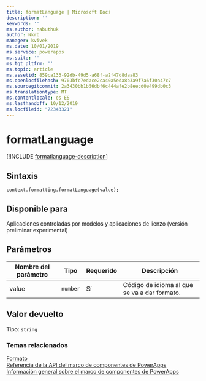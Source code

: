 ```yaml
---
title: formatLanguage | Microsoft Docs
description: ''
keywords: ''
ms.author: nabuthuk
author: Nkrb
manager: kvivek
ms.date: 10/01/2019
ms.service: powerapps
ms.suite: ''
ms.tgt_pltfrm: ''
ms.topic: article
ms.assetid: 859ca133-92db-49d5-a68f-a2f47d8daa83
ms.openlocfilehash: 9703bfc7edace2ca40a5eda8b3a9f7a6f30a47c7
ms.sourcegitcommit: 2a3430bb1b56dbf6c444afe2b8eecd0e499db0c3
ms.translationtype: MT
ms.contentlocale: es-ES
ms.lasthandoff: 10/12/2019
ms.locfileid: "72343321"
---
```

# <a name="formatlanguage"></a>formatLanguage

[!INCLUDE [formatlanguage-description](includes/formatlanguage-description.md)]

## <a name="syntax"></a>Sintaxis

`context.formatting.formatLanguage(value);`

## <a name="available-for"></a>Disponible para 

Aplicaciones controladas por modelos y aplicaciones de lienzo (versión preliminar experimental)

## <a name="parameters"></a>Parámetros

| Nombre del parámetro|Tipo|Requerido|Descripción|
| ------------- |----|--------|-----------|
|value|`number`|Sí|Código de idioma al que se va a dar formato.|

## <a name="return-value"></a>Valor devuelto

Tipo: `string`


### <a name="related-topics"></a>Temas relacionados

[Formato](../formatting.md)<br/>
[Referencia de la API del marco de componentes de PowerApps](../../reference/index.md)<br/>
[Información general sobre el marco de componentes de PowerApps](../../overview.md)